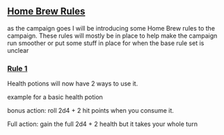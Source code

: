 ## <u>Home Brew Rules</u>

as the campaign goes I will be introducing some Home Brew rules to the campaign. These rules will mostly be in place to help make the campaign run smoother or put some stuff in place for when the base rule set is unclear

### <u>Rule 1</u>

Health potions will now have 2 ways to use it.

example for a basic health potion

bonus action:  roll 2d4 + 2 hit points when you consume it.

Full action: gain the full 2d4 + 2 health but it takes your whole turn